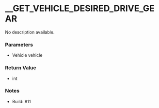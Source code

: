# __GET_VEHICLE_DESIRED_DRIVE_GEAR

No description available.

### Parameters
* Vehicle vehicle

### Return Value
* int

### Notes
* Build: 811

